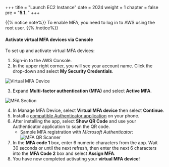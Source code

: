 +++
title = "Launch EC2 Instance"
date = 2024
weight = 1
chapter = false
pre = "<b>5.1. </b>"
+++

{{% notice note%}}
To enable MFA, you need to log in to AWS using the root user. 
{{% /notice%}}

#### Activate virtual MFA devices via Console

To set up and activate virtual MFA devices:

1. Sign-in to the AWS Console.
2. In the upper right corner, you will see your account name. Click the drop-down and select **My Security Credentials**.

![Virtual MFA Device](/images/1-account-setup/MySecurity_v1.png?width=15pc)

3. Expand **Multi-factor authentication (MFA)** and select **Active MFA**.

![MFA Section](/images/1-account-setup/MFA.png?width=90pc)

4. In Manage MFA Device, select **Virtual MFA device** then select **Continue**.
5. Install a [compatible Authenticator application](https://aws.amazon.com/iam/features/mfa/#Virtual_MFA_Applications) on your phone.
6. After installing the app, select **Show QR Code** and use your Authenticator application to scan the QR code.
   - Sample MFA registration with _Microsoft Authenticator_:
      ![MFA QR Scanner](/images/1-account-setup/MFAScannerQR.png?width=90pc)
1. In the **MFA code 1** box, enter 6 numeric characters from the app. Wait 30 seconds or until the next refresh, then enter the next 6 characters into the **MFA Code 2** box and select **Assign MFA**.
2. You have now completed activating your **virtual MFA device**!
